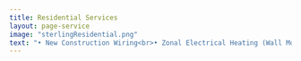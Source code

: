 ```yaml
---
title: Residential Services
layout: page-service
image: "sterlingResidential.png"
text: "• New Construction Wiring<br>• Zonal Electrical Heating (Wall Mount Type Heaters)<br>• Installation and Wiring of Generators<br>• Installation and Upgrading of Electrical Services<br>• Interior Lighting<br>• Low Voltage/Intelligent Lighting Systems<br>• Landscape Lighting<br>• Security Lighting<br>• Multimedia Cabling (Audio, Video, Data)<br>• Computer Cabling/Networking<br>• Fiber Optics<br>• Phone Systems<br>• Home Automation (Lutron, Vantage, Litetouch)<br>• Surge Suppression <br>• Swimming Pool and Hot Tub Wiring<br>• Multi-room audio and video<br>• Custom high-definition home theaters<br>• Multi-media entertainment systems<br>• Lighting control systems<br>• Surveillance cameras and recorders<br>• Gate and access controls<br>• Service Calls<br>• Generator Installation and Hookup"
---
```

